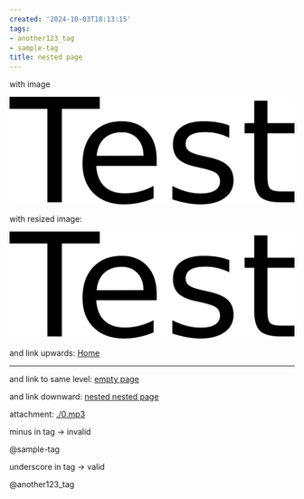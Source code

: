 ```yaml
---
created: '2024-10-03T18:13:15'
tags:
- another123_tag
- sample-tag
title: nested page
---
```


with image

![test.png](./test.png)

with resized image:

![test.png](./test.png)

and link upwards: [Home](../Home.md)

---

and link to same level: [empty page](<./empty page.md>)

and link downward: [nested nested page](<./nested_page/nested nested page.md>)

attachment: [./0.mp3](./0.mp3)

minus in tag -> invalid

@sample-tag

underscore in tag -> valid

@another123_tag